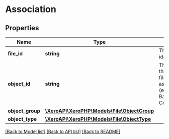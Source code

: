 # Association

## Properties
Name | Type | Description | Notes
------------ | ------------- | ------------- | -------------
**file_id** | **string** | The unique identifier of the file | [optional] 
**object_id** | **string** | The identifier of the object that the file is being associated with (e.g. InvoiceID, BankTransactionID, ContactID) | [optional] 
**object_group** | [**\XeroAPI\XeroPHP\Models\File\ObjectGroup**](ObjectGroup.md) |  | [optional] 
**object_type** | [**\XeroAPI\XeroPHP\Models\File\ObjectType**](ObjectType.md) |  | [optional] 

[[Back to Model list]](../README.md#documentation-for-models) [[Back to API list]](../README.md#documentation-for-api-endpoints) [[Back to README]](../README.md)


